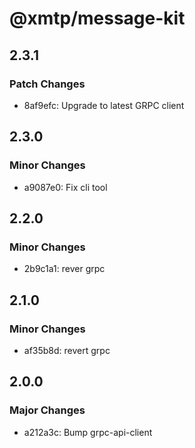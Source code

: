 # @xmtp/message-kit

## 2.3.1

### Patch Changes

- 8af9efc: Upgrade to latest GRPC client

## 2.3.0

### Minor Changes

- a9087e0: Fix cli tool

## 2.2.0

### Minor Changes

- 2b9c1a1: rever grpc

## 2.1.0

### Minor Changes

- af35b8d: revert grpc

## 2.0.0

### Major Changes

- a212a3c: Bump grpc-api-client

